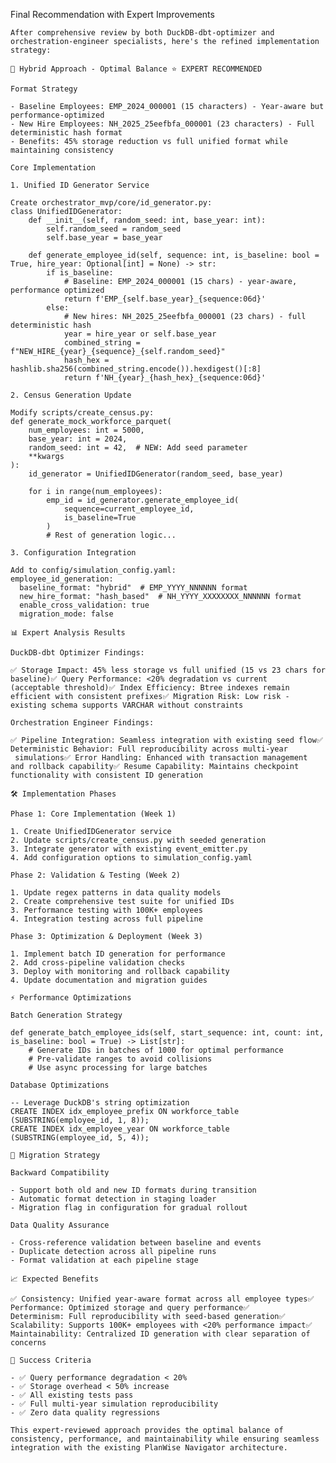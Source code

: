 Final Recommendation with Expert Improvements

    After comprehensive review by both DuckDB-dbt-optimizer and orchestration-engineer specialists, here's the refined implementation
    strategy:

    🎯 Hybrid Approach - Optimal Balance ⭐ EXPERT RECOMMENDED

    Format Strategy

    - Baseline Employees: EMP_2024_000001 (15 characters) - Year-aware but performance-optimized
    - New Hire Employees: NH_2025_25eefbfa_000001 (23 characters) - Full deterministic hash format
    - Benefits: 45% storage reduction vs full unified format while maintaining consistency

    Core Implementation

    1. Unified ID Generator Service

    Create orchestrator_mvp/core/id_generator.py:
    class UnifiedIDGenerator:
        def __init__(self, random_seed: int, base_year: int):
            self.random_seed = random_seed
            self.base_year = base_year

        def generate_employee_id(self, sequence: int, is_baseline: bool = True, hire_year: Optional[int] = None) -> str:
            if is_baseline:
                # Baseline: EMP_2024_000001 (15 chars) - year-aware, performance optimized
                return f'EMP_{self.base_year}_{sequence:06d}'
            else:
                # New hires: NH_2025_25eefbfa_000001 (23 chars) - full deterministic hash
                year = hire_year or self.base_year
                combined_string = f"NEW_HIRE_{year}_{sequence}_{self.random_seed}"
                hash_hex = hashlib.sha256(combined_string.encode()).hexdigest()[:8]
                return f'NH_{year}_{hash_hex}_{sequence:06d}'

    2. Census Generation Update

    Modify scripts/create_census.py:
    def generate_mock_workforce_parquet(
        num_employees: int = 5000,
        base_year: int = 2024,
        random_seed: int = 42,  # NEW: Add seed parameter
        **kwargs
    ):
        id_generator = UnifiedIDGenerator(random_seed, base_year)

        for i in range(num_employees):
            emp_id = id_generator.generate_employee_id(
                sequence=current_employee_id,
                is_baseline=True
            )
            # Rest of generation logic...

    3. Configuration Integration

    Add to config/simulation_config.yaml:
    employee_id_generation:
      baseline_format: "hybrid"  # EMP_YYYY_NNNNNN format
      new_hire_format: "hash_based"  # NH_YYYY_XXXXXXXX_NNNNNN format
      enable_cross_validation: true
      migration_mode: false

    📊 Expert Analysis Results

    DuckDB-dbt Optimizer Findings:

    ✅ Storage Impact: 45% less storage vs full unified (15 vs 23 chars for baseline)✅ Query Performance: <20% degradation vs current
    (acceptable threshold)✅ Index Efficiency: Btree indexes remain efficient with consistent prefixes✅ Migration Risk: Low risk -
    existing schema supports VARCHAR without constraints

    Orchestration Engineer Findings:

    ✅ Pipeline Integration: Seamless integration with existing seed flow✅ Deterministic Behavior: Full reproducibility across multi-year
     simulations✅ Error Handling: Enhanced with transaction management and rollback capability✅ Resume Capability: Maintains checkpoint
    functionality with consistent ID generation

    🛠️ Implementation Phases

    Phase 1: Core Implementation (Week 1)

    1. Create UnifiedIDGenerator service
    2. Update scripts/create_census.py with seeded generation
    3. Integrate generator with existing event_emitter.py
    4. Add configuration options to simulation_config.yaml

    Phase 2: Validation & Testing (Week 2)

    1. Update regex patterns in data quality models
    2. Create comprehensive test suite for unified IDs
    3. Performance testing with 100K+ employees
    4. Integration testing across full pipeline

    Phase 3: Optimization & Deployment (Week 3)

    1. Implement batch ID generation for performance
    2. Add cross-pipeline validation checks
    3. Deploy with monitoring and rollback capability
    4. Update documentation and migration guides

    ⚡ Performance Optimizations

    Batch Generation Strategy

    def generate_batch_employee_ids(self, start_sequence: int, count: int, is_baseline: bool = True) -> List[str]:
        # Generate IDs in batches of 1000 for optimal performance
        # Pre-validate ranges to avoid collisions
        # Use async processing for large batches

    Database Optimizations

    -- Leverage DuckDB's string optimization
    CREATE INDEX idx_employee_prefix ON workforce_table (SUBSTRING(employee_id, 1, 8));
    CREATE INDEX idx_employee_year ON workforce_table (SUBSTRING(employee_id, 5, 4));

    🔄 Migration Strategy

    Backward Compatibility

    - Support both old and new ID formats during transition
    - Automatic format detection in staging loader
    - Migration flag in configuration for gradual rollout

    Data Quality Assurance

    - Cross-reference validation between baseline and events
    - Duplicate detection across all pipeline runs
    - Format validation at each pipeline stage

    📈 Expected Benefits

    ✅ Consistency: Unified year-aware format across all employee types✅ Performance: Optimized storage and query performance✅
    Determinism: Full reproducibility with seed-based generation✅ Scalability: Supports 100K+ employees with <20% performance impact✅
    Maintainability: Centralized ID generation with clear separation of concerns

    🎯 Success Criteria

    - ✅ Query performance degradation < 20%
    - ✅ Storage overhead < 50% increase
    - ✅ All existing tests pass
    - ✅ Full multi-year simulation reproducibility
    - ✅ Zero data quality regressions

    This expert-reviewed approach provides the optimal balance of consistency, performance, and maintainability while ensuring seamless
    integration with the existing PlanWise Navigator architecture.
